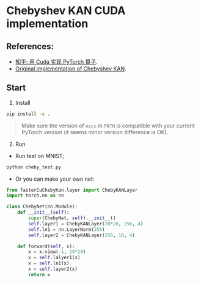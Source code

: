 # Chebyshev KAN CUDA implementation

## References:

- [知乎: 用 Cuda 实现 PyTorch 算子](https://zhuanlan.zhihu.com/p/595851188).
- [Original implementation of Chebyshev KAN](https://github.com/SynodicMonth/ChebyKAN/tree/7eb83592042e5d23c2aa338a0d3df9b54b5b6b19).

## Start

1. Install

```bash
pip install -e .
```

> Make sure the version of `nvcc` in `PATH` is compatible with your current PyTorch version (it seems minor version difference is OK).

2. Run

- Run test on MNIST;

```bash
python cheby_test.py
```

- Or you can make your own net:

```python
from fasterCuChebyKan.layer import ChebyKANLayer
import torch.nn as nn

class ChebyNet(nn.Module):
    def __init__(self):
        super(ChebyNet, self).__init__()
        self.layer1 = ChebyKANLayer(28*28, 256, 4)
        self.ln1 = nn.LayerNorm(256)
        self.layer2 = ChebyKANLayer(256, 10, 4)

    def forward(self, x):
        x = x.view(-1, 28*28)
        x = self.lalyer1(x)
        x = self.ln1(x)
        x = self.layer2(x)
        return x
```

